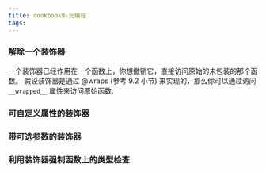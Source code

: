 ```yaml
---
title: cookbook9-元编程
tags:
---
```

### 解除一个装饰器
一个装饰器已经作用在一个函数上，你想撤销它，直接访问原始的未包装的那个函数。
假设装饰器是通过 @wraps (参考 9.2 小节) 来实现的，那么你可以通过访问`__wrapped__` 属性来访问原始函数.

### 可自定义属性的装饰器

### 带可选参数的装饰器

### 利用装饰器强制函数上的类型检查

